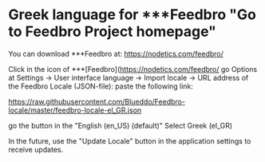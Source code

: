 # Greek language for ***Feedbro "Go to Feedbro Project homepage"

You can download ***Feedbro at: https://nodetics.com/feedbro/

Click in the icon of ***[Feedbro](https://nodetics.com/feedbro/ go Options at Settings -> User interface language -> Import locale -> URL address of the Feedbro Locale (JSON-file): 
paste the following link:

https://raw.githubusercontent.com/Blueddo/Feedbro-locale/master/feedbro-locale-el_GR.json

go the button in the "English (en_US) (default)"
Select Greek (el_GR)

In the future, use the "Update Locale" button in the application settings to receive updates.
